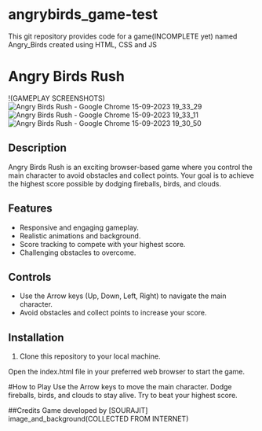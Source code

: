 # angrybirds_game-test
This git repository provides code for a  game(INCOMPLETE yet) named Angry_Birds created using HTML, CSS and JS
# Angry Birds Rush

!(GAMEPLAY SCREENSHOTS)
![Angry Birds Rush - Google Chrome 15-09-2023 19_33_29](https://github.com/mandalsourajit/angrybirds_game-test/assets/140224488/9780f3ad-ae0f-4e96-8463-917fe9588354)
![Angry Birds Rush - Google Chrome 15-09-2023 19_33_11](https://github.com/mandalsourajit/angrybirds_game-test/assets/140224488/200a8482-2d43-422c-bf8e-16202fd41471)
![Angry Birds Rush - Google Chrome 15-09-2023 19_30_50](https://github.com/mandalsourajit/angrybirds_game-test/assets/140224488/d6e5d59f-b8c4-4afd-bd48-bd89f91307c8)


## Description

Angry Birds Rush is an exciting browser-based game where you control the main character to avoid obstacles and collect points. Your goal is to achieve the highest score possible by dodging fireballs, birds, and clouds.

## Features

- Responsive and engaging gameplay.
- Realistic animations and background.
- Score tracking to compete with your highest score.
- Challenging obstacles to overcome.

## Controls

- Use the Arrow keys (Up, Down, Left, Right) to navigate the main character.
- Avoid obstacles and collect points to increase your score.

## Installation

1. Clone this repository to your local machine.

Open the index.html file in your preferred web browser to start the game.

#How to Play
Use the Arrow keys to move the main character.
Dodge fireballs, birds, and clouds to stay alive.
Try to beat your highest score.

##Credits
Game developed by [SOURAJIT]
image_and_background(COLLECTED FROM INTERNET)
